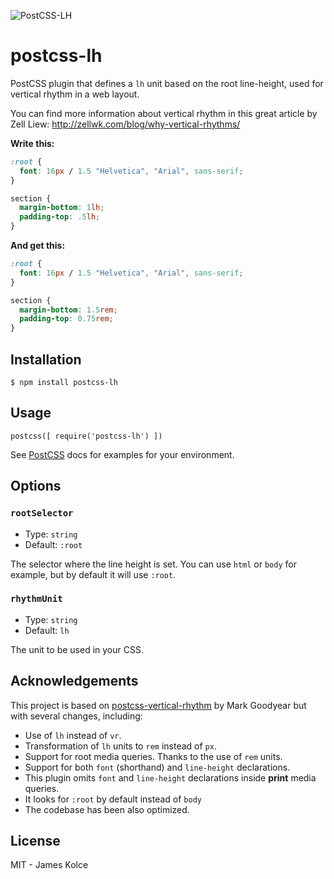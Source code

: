 ![PostCSS-LH](http://i.imgur.com/a30mYsF.png)

# postcss-lh

PostCSS plugin that defines a `lh` unit based on the root line-height, used for vertical rhythm in a web layout.

You can find more information about vertical rhythm in this great article by Zell Liew: http://zellwk.com/blog/why-vertical-rhythms/

**Write this:**

```css
:root {
  font: 16px / 1.5 "Helvetica", "Arial", sans-serif;
}

section {
  margin-bottom: 1lh;
  padding-top: .5lh;
}
```

**And get this:**

```css
:root {
  font: 16px / 1.5 "Helvetica", "Arial", sans-serif;
}

section {
  margin-bottom: 1.5rem;
  padding-top: 0.75rem;
}
```

## Installation

`$ npm install postcss-lh`

## Usage

```JS
postcss([ require('postcss-lh') ])
```

See [PostCSS](https://github.com/postcss/postcss) docs for examples for your environment.

## Options

### `rootSelector`

- Type: `string`
- Default: `:root`

The selector where the line height is set. You can use `html` or `body` for example, but by default
it will use `:root`.

### `rhythmUnit`

- Type: `string`
- Default: `lh`

The unit to be used in your CSS.

## Acknowledgements

This project is based on [postcss-vertical-rhythm](https://github.com/markgoodyear/postcss-vertical-rhythm) by Mark Goodyear but
with several changes, including:

- Use of `lh` instead of `vr`.
- Transformation of `lh` units to `rem` instead of `px`.
- Support for root media queries. Thanks to the use of `rem` units.
- Support for both `font` (shorthand) and `line-height` declarations.
- This plugin omits `font` and `line-height` declarations inside **print** media queries.
- It looks for `:root` by default instead of `body`
- The codebase has been also optimized.

## License

MIT - James Kolce
